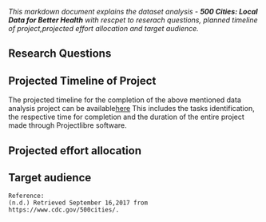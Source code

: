 _This markdown document explains the dataset analysis - **500 Cities: Local Data for Better Health** with rescpet to reserach questions, planned timeline of project,projected effort allocation and target audience._

## Research Questions










## Projected Timeline of Project
The projected timeline for the completion of the above mentioned data analysis project can be available[here](https://github.com/Narahari-Sundaragopalan/ISQA8086-Team-Project/blob/master/WorkPlan%20-%20DraftResearchQuestions/ProjectWorkPlan_DTD.pod)
This includes the tasks identification, the respective time for completion and the duration of the entire project made through Projectlibre software.

## Projected effort allocation












## Target audience









    Reference:
    (n.d.) Retrieved September 16,2017 from https://www.cdc.gov/500cities/.

